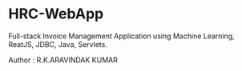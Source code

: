 # HRC-WebApp
Full-stack Invoice Management Application using Machine Learning, ReatJS, JDBC, Java, Servlets.

Author : R.K.ARAVINDAK KUMAR
